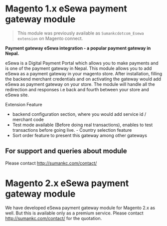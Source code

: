 # Magento 1.x eSewa payment gateway module

> This module was previously available as `Sumankcdotcom_Esewa extension` on Magento connect. 

**Payment gateway eSewa integration - a popular payment gateway in Nepal.**

eSewa is a Digital Payment Portal which allows you to make payments and is one of the payment gateway in Nepal. This module allows you to add eSewa as a payment gateway in your magento store. After installation, filling the backend merchant credentials and on activating the gateway would add eSewa as payment gateway on your store. The module will handle all the redirection and responses i.e back and fourth between your store and eSewa site.

Extension Feature
- backend configuration section, where you would add service id / merchant code
- Test mode available (Before doing real transactions), enables to test transactions before going live. - Country selection feature
- Sort order feature to present this gateway among other gateways

## For support and queries about module
Please contact http://sumankc.com/contact/

# Magento 2.x eSewa payment gateway module
We have developed eSewa payment gateway module for Magento 2.x as well. But this is available only as a premium service. Please contact http://sumankc.com/contact/ for the quotation.
